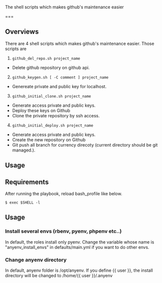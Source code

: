 The shell scripts which makes github's maintenance easier

===

## Overviews

There are 4 shell scripts which makes github's maintenance easier.
Those scripts are

1. `github_del_repo.sh project_name`

  * Delete github repository on github api.

2. `github_keygen.sh [ -C comment ] project_name`

  * Genereate private and public key for localhost.

3. `github_initial_clone.sh project_name`

  * Generate access private and public keys.
  * Deploy these keys on Github
  * Clone the private repository by ssh access.

4. `github_initial_deploy.sh project_name`

  * Generate access private and public keys.
  * Create the new repository on Github
  * Git push all branch for currency direcoty (current directory should be git managed.).

## Usage








## Requirements

After running the playbook, reload bash_profile like below.

```
$ exec $SHELL -l
```

## Usage

### Install several envs (rbenv, pyenv, phpenv etc..)

In default, the roles install only pyenv.
Change the variable whose name is "anyenv_install_envs" in defaults/main.yml if you want to do other envs.

### Change anyenv directory

In default, anyenv folder is /opt/anyenv.
If you define {{ user }}, the install directory will be changed to /home/{{ user }}/.anyenv
